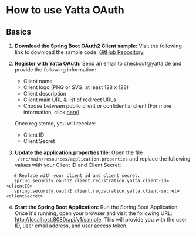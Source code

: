 # How to use Yatta OAuth

## Basics

1. **Download the Spring Boot OAuth2 Client sample:** Visit the following link to download the sample code: [GitHub Repository](https://github.com/YattaSolutions/de.yatta.ide-intruders-webgame/tree/main/springboot-oauth2-client-sample).

2. **Register with Yatta OAuth:** Send an email to [checkout@yatta.de](mailto:checkout@yatta.de) and provide the following information:
    - Client name
    - Client logo (PNG or SVG, at least 128 x 128)
    - Client description
    - Client main URL & list of redirect URLs
    - Choose between public client or confidential client (For more information, click [here](https://condatis.com/news/blog/oauth-confidential-clients/))

   Once registered, you will receive:
    - Client ID
    - Client Secret

3. **Update the application.properties file:** Open the file `./src/main/resources/application.properties` and replace the following values with your Client ID and Client Secret:
```properties
   # Replace with your client id and client secret.
   spring.security.oauth2.client.registration.yatta.client-id=<clientID>
   spring.security.oauth2.client.registration.yatta.client-secret=<clientSecret>
```

4. **Start the Spring Boot Application:** Run the Spring Boot Application. Once it's running, open your browser and visit the following URL: [http://localhost:8080/api/v1/sample](http://localhost:8080/api/v1/sample). This will provide you with the user ID, user email address, and user access token.
